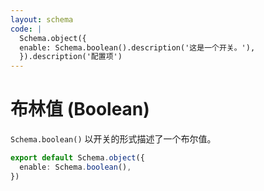 ```yaml
---
layout: schema
code: |
  Schema.object({
  enable: Schema.boolean().description('这是一个开关。'),
  }).description('配置项')
---
```


# 布林值 (Boolean)

`Schema.boolean()` 以开关的形式描述了一个布尔值。

```ts
export default Schema.object({
  enable: Schema.boolean(),
})
```

